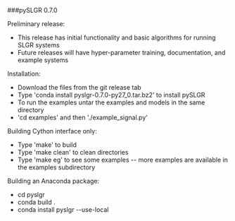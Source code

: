 ###pySLGR 0.7.0

Preliminary release:
* This release has initial functionality and basic algorithms for running SLGR systems 
* Future releases will have hyper-parameter training, documentation, and example systems

Installation:
* Download the files from the git release tab 
* Type 'conda install pyslgr-0.7.0-py27_0.tar.bz2' to install pySLGR
* To run the examples untar the examples and models in the same directory
* 'cd examples' and then './example_signal.py' 

Building Cython interface only:
* Type 'make' to build
* Type 'make clean' to clean directories
* Type 'make eg' to see some examples -- more examples are available in the examples subdirectory

Building an Anaconda package:
* cd pyslgr
* conda build . 
* conda install pyslgr --use-local

